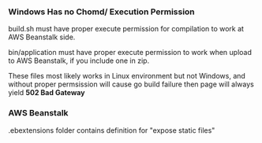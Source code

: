 

### Windows Has no Chomd/ Execution Permission ###

build.sh must have proper execute permission for compilation to work at AWS Beanstalk side.

bin/application must have proper execute permission to work when upload to AWS Beanstalk, if you include one in zip.

These files most likely works in Linux environment but not Windows, and without proper permsission will cause go build failure then page will always yield **502 Bad Gateway**

### AWS Beanstalk ###
.ebextensions folder contains definition for "expose static files"


